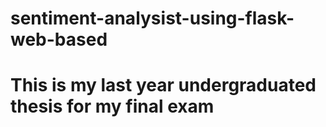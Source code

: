 # sentiment-analysist-using-flask-web-based
# This is my last year undergraduated thesis for my final exam
